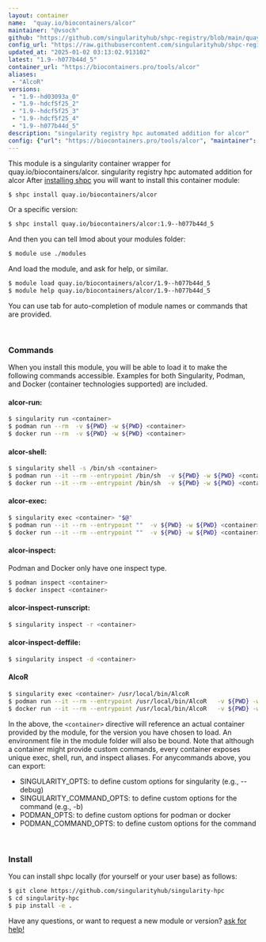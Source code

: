 ```yaml
---
layout: container
name:  "quay.io/biocontainers/alcor"
maintainer: "@vsoch"
github: "https://github.com/singularityhub/shpc-registry/blob/main/quay.io/biocontainers/alcor/container.yaml"
config_url: "https://raw.githubusercontent.com/singularityhub/shpc-registry/main/quay.io/biocontainers/alcor/container.yaml"
updated_at: "2025-01-02 03:13:02.913102"
latest: "1.9--h077b44d_5"
container_url: "https://biocontainers.pro/tools/alcor"
aliases:
 - "AlcoR"
versions:
 - "1.9--hd03093a_0"
 - "1.9--hdcf5f25_2"
 - "1.9--hdcf5f25_3"
 - "1.9--hdcf5f25_4"
 - "1.9--h077b44d_5"
description: "singularity registry hpc automated addition for alcor"
config: {"url": "https://biocontainers.pro/tools/alcor", "maintainer": "@vsoch", "description": "singularity registry hpc automated addition for alcor", "latest": {"1.9--h077b44d_5": "sha256:a12ea5cf23155c64baa454a95e40eff93b15916598cf7d6eaf7ddda1fd1c6c5d"}, "tags": {"1.9--hd03093a_0": "sha256:9020e36402d77479be5c2b04bed89420d63777c9f9c7adff0ee0f4d5269efe9a", "1.9--hdcf5f25_2": "sha256:1d1712e4957d5adedd972fbbfbae6df0917dfd134a5e164f1cf498c8f667cb42", "1.9--hdcf5f25_3": "sha256:186efd09e343b60e772b90c9e284670e655f6ee4cd722dbbed3c1c0e31fb497f", "1.9--hdcf5f25_4": "sha256:cf7eabdd7d81fb71195c970229b4f4d45848b7d797c790d86b00625a6c7019c1", "1.9--h077b44d_5": "sha256:a12ea5cf23155c64baa454a95e40eff93b15916598cf7d6eaf7ddda1fd1c6c5d"}, "docker": "quay.io/biocontainers/alcor", "aliases": {"AlcoR": "/usr/local/bin/AlcoR"}}
---
```


This module is a singularity container wrapper for quay.io/biocontainers/alcor.
singularity registry hpc automated addition for alcor
After [installing shpc](#install) you will want to install this container module:


```bash
$ shpc install quay.io/biocontainers/alcor
```

Or a specific version:

```bash
$ shpc install quay.io/biocontainers/alcor:1.9--h077b44d_5
```

And then you can tell lmod about your modules folder:

```bash
$ module use ./modules
```

And load the module, and ask for help, or similar.

```bash
$ module load quay.io/biocontainers/alcor/1.9--h077b44d_5
$ module help quay.io/biocontainers/alcor/1.9--h077b44d_5
```

You can use tab for auto-completion of module names or commands that are provided.

<br>

### Commands

When you install this module, you will be able to load it to make the following commands accessible.
Examples for both Singularity, Podman, and Docker (container technologies supported) are included.

#### alcor-run:

```bash
$ singularity run <container>
$ podman run --rm  -v ${PWD} -w ${PWD} <container>
$ docker run --rm  -v ${PWD} -w ${PWD} <container>
```

#### alcor-shell:

```bash
$ singularity shell -s /bin/sh <container>
$ podman run --it --rm --entrypoint /bin/sh  -v ${PWD} -w ${PWD} <container>
$ docker run --it --rm --entrypoint /bin/sh  -v ${PWD} -w ${PWD} <container>
```

#### alcor-exec:

```bash
$ singularity exec <container> "$@"
$ podman run --it --rm --entrypoint ""  -v ${PWD} -w ${PWD} <container> "$@"
$ docker run --it --rm --entrypoint ""  -v ${PWD} -w ${PWD} <container> "$@"
```

#### alcor-inspect:

Podman and Docker only have one inspect type.

```bash
$ podman inspect <container>
$ docker inspect <container>
```

#### alcor-inspect-runscript:

```bash
$ singularity inspect -r <container>
```

#### alcor-inspect-deffile:

```bash
$ singularity inspect -d <container>
```


#### AlcoR

```bash
$ singularity exec <container> /usr/local/bin/AlcoR
$ podman run --it --rm --entrypoint /usr/local/bin/AlcoR   -v ${PWD} -w ${PWD} <container> -c " $@"
$ docker run --it --rm --entrypoint /usr/local/bin/AlcoR   -v ${PWD} -w ${PWD} <container> -c " $@"
```



In the above, the `<container>` directive will reference an actual container provided
by the module, for the version you have chosen to load. An environment file in the
module folder will also be bound. Note that although a container
might provide custom commands, every container exposes unique exec, shell, run, and
inspect aliases. For anycommands above, you can export:

 - SINGULARITY_OPTS: to define custom options for singularity (e.g., --debug)
 - SINGULARITY_COMMAND_OPTS: to define custom options for the command (e.g., -b)
 - PODMAN_OPTS: to define custom options for podman or docker
 - PODMAN_COMMAND_OPTS: to define custom options for the command

<br>

### Install

You can install shpc locally (for yourself or your user base) as follows:

```bash
$ git clone https://github.com/singularityhub/singularity-hpc
$ cd singularity-hpc
$ pip install -e .
```

Have any questions, or want to request a new module or version? [ask for help!](https://github.com/singularityhub/singularity-hpc/issues)